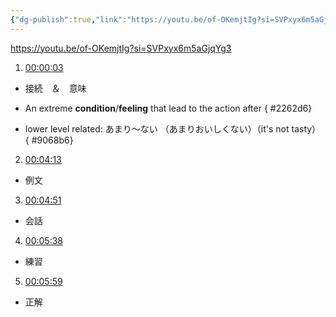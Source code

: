 ```yaml
---
{"dg-publish":true,"link":"https://youtu.be/of-OKemjtIg?si=SVPxyx6m5aGjqYg3","permalink":"/Japanese/文法/Japanese－N2 grammar - ～あまり・あまりの～に/","dgPassFrontmatter":true}
---
```


https://youtu.be/of-OKemjtIg?si=SVPxyx6m5aGjqYg3


1. [00:00:03](https://www.youtube.com/watch?v=of-OKemjtIg&t=4#t=3.52) 
- 接続　＆　意味
- An extreme **condition**/**feeling** that lead to the action after
{ #2262d6}

- lower level related: あまり～ない
	（あまりおいしくない）（it's not tasty）
{ #9068b6}


2. [00:04:13](https://www.youtube.com/watch?v=of-OKemjtIg&t=254#t=04:13.99)
- 例文

3. [00:04:51](https://www.youtube.com/watch?v=of-OKemjtIg&t=291#t=04:51.29)
- 会話

4. [00:05:38](https://www.youtube.com/watch?v=of-OKemjtIg&t=338#t=05:38.15) 
- 練習

5. [00:05:59](https://www.youtube.com/watch?v=of-OKemjtIg&t=359#t=05:59.12) 
- 正解